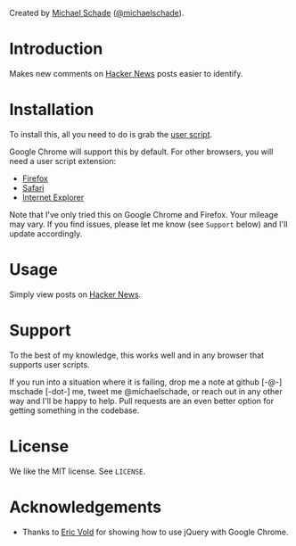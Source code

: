 Created by [Michael Schade](http://mschade.me/)
([@michaelschade](https://twitter.com/intent/user?screen_name=michaelschade)).

Introduction
============

Makes new comments on [Hacker News](http://news.ycombinator.com/) posts easier
to identify.

Installation
============

To install this, all you need to do is grab the
[user script](https://raw.github.com/michaelschade/hn-newcomments/master/src/hn-newcomments.user.js).

Google Chrome will support this by default. For other browsers, you will need
a user script extension:

* [Firefox](https://addons.mozilla.org/en-US/firefox/addon/greasemonkey/)
* [Safari](http://www.simplehelp.net/2007/11/14/how-to-run-greasemonkey-scripts-in-safari/)
* [Internet Explorer](http://www.bhelpuri.net/Trixie/)

Note that I've only tried this on Google Chrome and Firefox. Your mileage may
vary. If you find issues, please let me know (see `Support` below) and I'll
update accordingly.

Usage
=====

Simply view posts on [Hacker News](http://news.ycombinator.com/).

Support
=======

To the best of my knowledge, this works well and in any browser that supports
user scripts.

If you run into a situation where it is failing, drop me a note at github [-@-]
mschade [-dot-] me, tweet me @michaelschade, or reach out in any other way
and I'll be happy to help. Pull requests are an even better option for getting
something in the codebase.

License
=======

We like the MIT license. See `LICENSE`.

Acknowledgements
================

* Thanks to [Eric Vold](http://erikvold.com/blog/index.cfm/2010/6/14/using-jquery-with-a-user-script)
  for showing how to use jQuery with Google Chrome.
